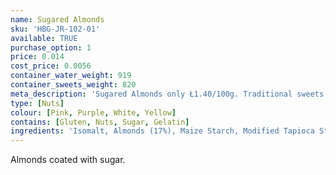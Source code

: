 ```yaml
---
name: Sugared Almonds
sku: 'HBG-JR-102-01'
available: TRUE
purchase_option: 1
price: 0.014
cost_price: 0.0056
container_water_weight: 919
container_sweets_weight: 820
meta_description: 'Sugared Almonds only Ł1.40/100g. Traditional sweets and more at Humbugs Confectionery Store. Specialists in satisfying your sweet tooth!'
type: [Nuts]
colour: [Pink, Purple, White, Yellow]
contains: [Gluten, Nuts, Sugar, Gelatin]
ingredients: 'Isomalt, Almonds (17%), Maize Starch, Modified Tapioca Starch, Colours: E120, E132, E160A'
---
```

Almonds coated with sugar.